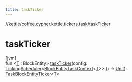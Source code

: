 ```yaml
---
title: taskTicker
---
```

//[kettle](../../index.html)/[coffee.cypher.kettle.tickers.task](index.html)/[taskTicker](task-ticker.html)



# taskTicker



[jvm]\
fun &lt;[T](task-ticker.html) : BlockEntity&gt; [taskTicker](task-ticker.html)(config: [TickingScheduler](../coffee.cypher.kettle.scheduler/-ticking-scheduler/index.html)&lt;[BlockEntityTaskContext](-block-entity-task-context/index.html)&lt;[T](task-ticker.html)&gt;&gt;.() -&gt; [Unit](https://kotlinlang.org/api/latest/jvm/stdlib/kotlin/-unit/index.html)): [TaskBlockEntityTicker](-task-block-entity-ticker/index.html)&lt;[T](task-ticker.html)&gt;




